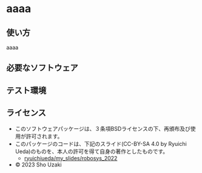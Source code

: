 # aaaa

## 使い方
aaaa
## 必要なソフトウェア

## テスト環境

## ライセンス
* このソフトウェアパッケージは、３条項BSDライセンスの下、再頒布及び使用が許可されます。
* このパッケージのコードは、下記のスライド(CC-BY-SA 4.0 by Ryuichi Ueda)のものを、本人の許可を得て自身の著作としたものです。
    * [ryuichiueda/my_slides/robosys_2022](http://github.com/ryuichiueda/my_slides/tree/master/robosys_2022)
* © 2023 Sho Uzaki
